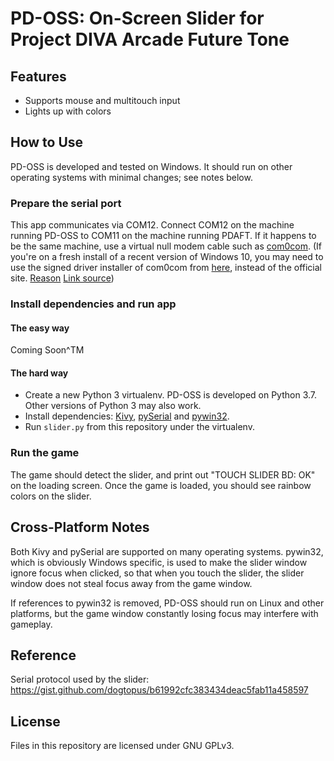 # PD-OSS: On-Screen Slider for Project DIVA Arcade Future Tone

## Features

* Supports mouse and multitouch input
* Lights up with colors

## How to Use

PD-OSS is developed and tested on Windows. It should run on other operating
systems with minimal changes; see notes below.

### Prepare the serial port

This app communicates via COM12. Connect COM12 on the machine running PD-OSS
to COM11 on the machine running PDAFT. If it happens to be the same machine, 
use a virtual null modem cable such as 
[com0com](https://sourceforge.net/projects/com0com/).
(If you're on a fresh install of a recent version of Windows 10, you may need
to use the signed driver installer of com0com from 
[here](https://code.google.com/archive/p/powersdr-iq/downloads), instead of
the official site. 
[Reason](https://sourceforge.net/p/com0com/bugs/32/)
[Link source](https://reactos.org/wiki/Com0com))

### Install dependencies and run app

#### The easy way

Coming Soon^TM

#### The hard way

* Create a new Python 3 virtualenv. PD-OSS is developed on Python 3.7. Other
versions of Python 3 may also work.
* Install dependencies: 
[Kivy](https://kivy.org/doc/stable/installation/installation-windows.html),
[pySerial](https://pypi.org/project/pyserial/)
and
[pywin32](https://pypi.org/project/pywin32/).
* Run `slider.py` from this repository under the virtualenv.

### Run the game
The game should detect the slider, and print out "TOUCH SLIDER BD: OK" on the
loading screen. Once the game is loaded, you should see rainbow colors on the
slider.

## Cross-Platform Notes
Both Kivy and pySerial are supported on many operating systems. pywin32, which
is obviously Windows specific, is used to make the slider window ignore focus
when clicked, so that when you touch the slider, the slider window does not
steal focus away from the game window.

If references to pywin32 is removed, PD-OSS should run on Linux and other
platforms, but the game window constantly losing focus may interfere with 
gameplay.

## Reference

Serial protocol used by the slider: 
https://gist.github.com/dogtopus/b61992cfc383434deac5fab11a458597

## License

Files in this repository are licensed under GNU GPLv3.
